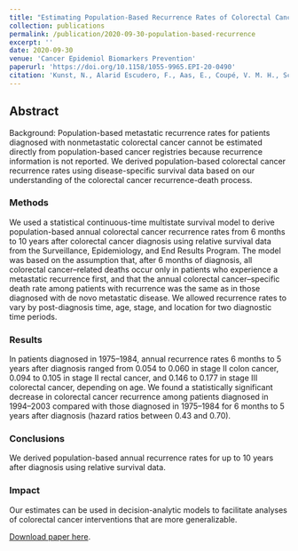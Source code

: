 ```yaml
---
title: "Estimating Population-Based Recurrence Rates of Colorectal Cancer over Time in the United States"
collection: publications
permalink: /publication/2020-09-30-population-based-recurrence
excerpt: ''
date: 2020-09-30
venue: 'Cancer Epidemiol Biomarkers Prevention'
paperurl: 'https://doi.org/10.1158/1055-9965.EPI-20-0490'
citation: 'Kunst, N., Alarid Escudero, F., Aas, E., Coupé, V. M. H., Schrag, D., & Kuntz, K. M. (2020). Estimating population-based recurrence rates of colorectal cancer over time in the United States. Cancer Epidemiology Biomarkers and Prevention, 29(12), 2710-2718. https://doi.org/10.1158/1055-9965.EPI-20-0490'
---
```

## Abstract
Background: Population-based metastatic recurrence rates for patients diagnosed with nonmetastatic colorectal cancer cannot be estimated directly from population-based cancer registries because recurrence information is not reported. We derived population-based colorectal cancer recurrence rates using disease-specific survival data based on our understanding of the colorectal cancer recurrence-death process.

### Methods
We used a statistical continuous-time multistate survival model to derive population-based annual colorectal cancer recurrence rates from 6 months to 10 years after colorectal cancer diagnosis using relative survival data from the Surveillance, Epidemiology, and End Results Program. The model was based on the assumption that, after 6 months of diagnosis, all colorectal cancer–related deaths occur only in patients who experience a metastatic recurrence first, and that the annual colorectal cancer–specific death rate among patients with recurrence was the same as in those diagnosed with de novo metastatic disease. We allowed recurrence rates to vary by post-diagnosis time, age, stage, and location for two diagnostic time periods.

### Results
In patients diagnosed in 1975–1984, annual recurrence rates 6 months to 5 years after diagnosis ranged from 0.054 to 0.060 in stage II colon cancer, 0.094 to 0.105 in stage II rectal cancer, and 0.146 to 0.177 in stage III colorectal cancer, depending on age. We found a statistically significant decrease in colorectal cancer recurrence among patients diagnosed in 1994–2003 compared with those diagnosed in 1975–1984 for 6 months to 5 years after diagnosis (hazard ratios between 0.43 and 0.70).

### Conclusions
We derived population-based annual recurrence rates for up to 10 years after diagnosis using relative survival data.

### Impact
Our estimates can be used in decision-analytic models to facilitate analyses of colorectal cancer interventions that are more generalizable.

[Download paper here](https://doi.org/10.1158/1055-9965.EPI-20-0490).